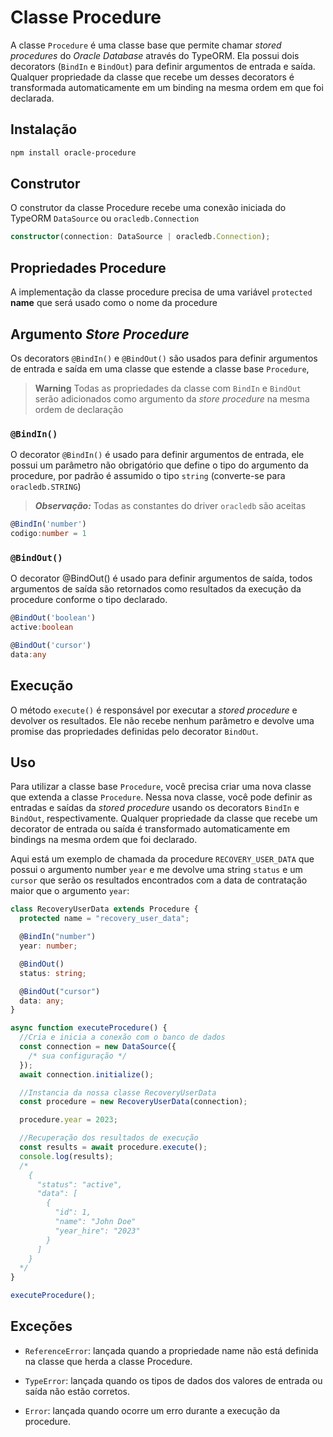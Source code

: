 # Classe Procedure

A classe `Procedure` é uma classe base que permite chamar _stored procedures_ do _Oracle Database_ através do TypeORM. Ela possui dois decorators (`BindIn` e `BindOut`) para definir argumentos de entrada e saída. Qualquer propriedade da classe que recebe um desses decorators é transformada automaticamente em um binding na mesma ordem em que foi declarada.

## Instalação

```bash
npm install oracle-procedure
```

## Construtor

O construtor da classe Procedure recebe uma conexão iniciada do TypeORM `DataSource` ou `oracledb.Connection`

```typescript
constructor(connection: DataSource | oracledb.Connection);
```

## Propriedades Procedure

A implementação da classe procedure precisa de uma variável `protected` **name** que será usado como o nome da procedure

## Argumento _Store Procedure_

Os decorators `@BindIn()` e `@BindOut()` são usados para definir argumentos de entrada e saída em uma classe que estende
a classe base `Procedure`,

> **Warning**
> Todas as propriedades da classe com `BindIn` e `BindOut` serão adicionados como argumento da _store procedure_ na mesma ordem de declaração

### `@BindIn()`

O decorator `@BindIn()` é usado para definir argumentos de entrada, ele possui um parâmetro não obrigatório que define o tipo do argumento da procedure,
por padrão é assumido o tipo `string` (converte-se para `oracledb.STRING`)

> **_Observação:_** Todas as constantes do driver `oracledb` são aceitas

```typescript
@BindIn('number')
codigo:number = 1
```

### `@BindOut()`

O decorator @BindOut() é usado para definir argumentos de saída, todos argumentos de saída são retornados como resultados da execução da procedure conforme o tipo declarado.

```typescript
@BindOut('boolean')
active:boolean

@BindOut('cursor')
data:any
```

## Execução

O método `execute()` é responsável por executar a _stored procedure_ e devolver os resultados. Ele não recebe nenhum parâmetro e devolve uma promise das propriedades definidas pelo decorator `BindOut`.

## Uso

Para utilizar a classe base `Procedure`, você precisa criar uma nova classe que extenda a classe `Procedure`. Nessa nova classe, você pode definir as entradas e saídas da _stored procedure_ usando os decorators `BindIn` e `BindOut`, respectivamente. Qualquer propriedade da classe que recebe um decorator de entrada ou saída é transformado automaticamente em bindings na mesma ordem que foi declarado.

Aqui está um exemplo de chamada da procedure `RECOVERY_USER_DATA` que possui o argumento number `year` e me devolve uma string `status` e um `cursor`
que serão os resultados encontrados com a data de contratação maior que o argumento `year`:

```typescript
class RecoveryUserData extends Procedure {
  protected name = "recovery_user_data";

  @BindIn("number")
  year: number;

  @BindOut()
  status: string;

  @BindOut("cursor")
  data: any;
}

async function executeProcedure() {
  //Cria e inicia a conexão com o banco de dados
  const connection = new DataSource({
    /* sua configuração */
  });
  await connection.initialize();

  //Instancia da nossa classe RecoveryUserData
  const procedure = new RecoveryUserData(connection);

  procedure.year = 2023;

  //Recuperação dos resultados de execução
  const results = await procedure.execute();
  console.log(results);
  /*
    {
      "status": "active",
      "data": [
        {
          "id": 1,
          "name": "John Doe"
          "year_hire": "2023"
        }
      ]
    }
  */
}

executeProcedure();
```

## Exceções

- `ReferenceError`: lançada quando a propriedade name não está definida na classe que herda a classe Procedure.

- `TypeError`: lançada quando os tipos de dados dos valores de entrada ou saída não estão corretos.

- `Error`: lançada quando ocorre um erro durante a execução da procedure.
